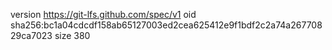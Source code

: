 version https://git-lfs.github.com/spec/v1
oid sha256:bc1a04cdcdf158ab65127003ed2cea625412e9f1bdf2c2a74a26770829ca7023
size 380
